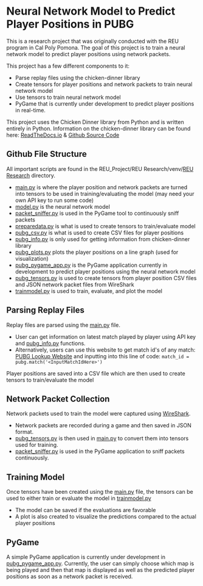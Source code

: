 # Neural Network Model to Predict Player Positions in PUBG
This is a research project that was originally conducted with the REU program in Cal Poly Pomona. The goal of this project is to train a neural network model to predict player positions using network packets.

This project has a few different components to it:

 - Parse replay files using the chicken-dinner library
 - Create tensors for player positions and network packets to train neural network model
 - Use tensors to train neural network model
 - PyGame that is currently under development to predict player positions in real-time.

This project uses the Chicken Dinner library from Python and is written entirely in Python.
Information on the chicken-dinner library can be found here:  [ReadTheDocs.io](https://chicken-dinner.readthedocs.io/en/latest/#) & [Github Source Code](https://github.com/crflynn/chicken-dinner/blob/master/docs/index.rst)

## Github File Structure
All important scripts are found in the REU_Project/REU Research/venv/[REU Research](https://github.com/Jorge626/REU_Project/tree/main/REU%20Research/venv/REU%20Research) directory.
- [main.py](https://github.com/Jorge626/REU_Project/blob/main/REU%20Research/venv/REU%20Research/main.py) is where the player position and network packets are turned into tensors to be used in training/evaluating the model (may need your own API key to run some code)
- [model.py](https://github.com/Jorge626/REU_Project/blob/main/REU%20Research/venv/REU%20Research/model.py) is the neural network model
- [packet_sniffer.py](https://github.com/Jorge626/REU_Project/blob/main/REU%20Research/venv/REU%20Research/packet_sniffer.py) is used in the PyGame tool to continuously sniff packets
- [preparedata.py](https://github.com/Jorge626/REU_Project/blob/main/REU%20Research/venv/REU%20Research/preparedata.py) is what is used to create tensors to train/evaluate model
- [pubg_csv.py](https://github.com/Jorge626/REU_Project/blob/main/REU%20Research/venv/REU%20Research/pubg_csv.py) is what is used to create CSV files for player positions
- [pubg_info.py](https://github.com/Jorge626/REU_Project/blob/main/REU%20Research/venv/REU%20Research/pubg_info.py) is only used for getting information from chicken-dinner library
- [pubg_plots.py](https://github.com/Jorge626/REU_Project/blob/main/REU%20Research/venv/REU%20Research/pubg_plots.py) plots the player positions on a line graph (used for visualization)
- [pubg_pygame_app.py](https://github.com/Jorge626/REU_Project/blob/main/REU%20Research/venv/REU%20Research/pubg_pygame_app.py) is the PyGame application currently in development to predict player positions using the neural network model
- [pubg_tensors.py](https://github.com/Jorge626/REU_Project/blob/main/REU%20Research/venv/REU%20Research/pubg_tensors.py) is used to create tensors from player position CSV files and JSON network packet files from WireShark
- [trainmodel.py](https://github.com/Jorge626/REU_Project/blob/main/REU%20Research/venv/REU%20Research/trainmodel.py)  is used to train, evaluate, and plot the model
## Parsing Replay Files
Replay files are parsed using the [main.py](https://github.com/Jorge626/REU_Project/blob/main/REU%20Research/venv/REU%20Research/main.py) file. 
- User can get information on latest match played by player using API key and [pubg_info.py](https://github.com/Jorge626/REU_Project/blob/main/REU%20Research/venv/REU%20Research/pubg_info.py) functions.
- Alternatively, users can use this website to get match id's of any match: [PUBG Lookup Website](https://pubglookup.com/) and inputting into this line of code: ```match_id = pubg.match('<InputMatchIdHere>') ```

Player positions are saved into a CSV file which are then used to create tensors to train/evaluate the model
## Network Packet Collection
Network packets used to train the model were captured using [WireShark](https://www.wireshark.org/).
 - Network packets are recorded during a game and then saved in JSON format.
 - [pubg_tensors.py](https://github.com/Jorge626/REU_Project/blob/main/REU%20Research/venv/REU%20Research/pubg_tensors.py) is then used in [main.py](https://github.com/Jorge626/REU_Project/blob/main/REU%20Research/venv/REU%20Research/main.py) to convert them into tensors used for training.
 - [packet_sniffer.py](https://github.com/Jorge626/REU_Project/blob/main/REU%20Research/venv/REU%20Research/packet_sniffer.py) is used in the PyGame application to sniff packets continuously. 
## Training Model
Once tensors have been created using the [main.py](https://github.com/Jorge626/REU_Project/blob/main/REU%20Research/venv/REU%20Research/main.py) file, the tensors can be used to either train or evaluate the model in [trainmodel.py](https://github.com/Jorge626/REU_Project/blob/main/REU%20Research/venv/REU%20Research/trainmodel.py)
 - The model can be saved if the evaluations are favorable
 - A plot is also created to visualize the predictions compared to the actual player positions
## PyGame
A simple PyGame application is currently under development in [pubg_pygame_app.py](https://github.com/Jorge626/REU_Project/blob/main/REU%20Research/venv/REU%20Research/pubg_pygame_app.py). Currently, the user can simply choose which map is being played and then that map is displayed as well as the predicted player positions as soon as a network packet is received.
